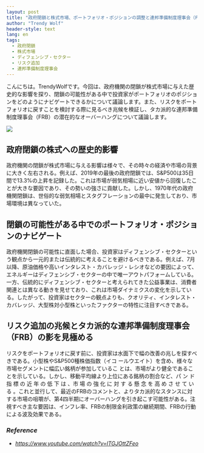 ```yaml
---
layout: post
title: "政府閉鎖と株式市場、ポートフォリオ・ポジションの調整と連邦準備制度理事会（FRB）の影響力の評価"
author: "Trendy Wolf"
header-style: text
lang: en
tags:
  - 政府閉鎖
  - 株式市場
  - ディフェンシブ・セクター
  - リスク追加
  - 連邦準備制度理事会
---
```


こんにちは。TrendyWolfです。今回は、政府機関の閉鎖が株式市場に与えた歴史的な影響を探り、閉鎖の可能性がある中で投資家がポートフォリオのポジションをどのようにナビゲートできるかについて議論します。また、リスクをポートフォリオに戻すことを検討する際に見るべき兆候を検証し、タカ派的な連邦準備制度理事会（FRB）の潜在的なオーバーハングについて議論します。

<img
    src="https://i.ytimg.com/vi/lTGJOttZFeo/hqdefault.jpg"
/>


## 政府閉鎖の株式への歴史的影響
政府機関の閉鎖が株式市場に与える影響は様々で、その時々の経済や市場の背景に大きく左右される。例えば、2019年の最後の政府閉鎖では、S&P500は35日間で13.3%の上昇を記録した。これは市場が弱気相場に近い安値から回復したことが大きな要因であり、その勢いの強さに貢献した。しかし、1970年代の政府機関閉鎖は、世俗的な弱気相場とスタグフレーションの最中に発生しており、市場環境は異なっていた。

## 閉鎖の可能性がある中でのポートフォリオ・ポジションのナビゲート
政府機関閉鎖の可能性に直面した場合、投資家はディフェンシブ・セクターという観点から一元的または伝統的に考えることを避けるべきである。例えば、7月以降、原油価格や高いインタレスト・カバレッジ・レシオなどの要因によって、エネルギーはディフェンシブ・セクターの中で唯一アウトパフォームしている。一方、伝統的にディフェンシブ・セクターと考えられてきた公益事業は、消費者関連とは異なる動きを見せており、これは市場ダイナミクスの変化を示している。したがって、投資家はセクターの観点よりも、クオリティ、インタレスト・カバレッジ、大型株対小型株といったファクターの特性に注目すべきである。

## リスク追加の兆候とタカ派的な連邦準備制度理事会（FRB）の影を見極める
リスクをポートフォリオに戻す前に、投資家は水面下で幅の改善の兆しを探すべきである。小型株やS&P500種株価指数（イコ ールウエイト）を含め、様々な市場セグメントに幅広い銘柄が参加しているこ とは、市場がより健全であることを示している。しかし、移動平均線より上位にある銘柄の割合など、パ ン ド 指 標 の 近 年 の 低 下 は 、市 場 の 強 化 に 対 す る 懸 念 を 高 め さ せ て い る 。これと並行して、最近のFRBのコメントと、よりタカ派的なスタンスに対する市場の咀嚼が、第4四半期にオーバーハングを引き起こす可能性がある。注視すべき主な要因は、インフレ率、FRBの制限金利政策の継続期間、FRBの行動による波及効果である。


### _Reference_
- _https://www.youtube.com/watch?v=lTGJOttZFeo_

